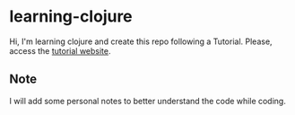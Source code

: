 # learning-clojure

Hi, I'm learning clojure and create this repo following a Tutorial.
Please, access the [tutorial website](https://practicalli.github.io).

## Note
I will add some personal notes to better understand the code while coding.
